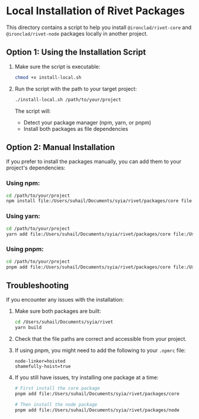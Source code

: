 # Local Installation of Rivet Packages

This directory contains a script to help you install `@ironclad/rivet-core` and `@ironclad/rivet-node` packages locally in another project.

## Option 1: Using the Installation Script

1. Make sure the script is executable:
   ```bash
   chmod +x install-local.sh
   ```

2. Run the script with the path to your target project:
   ```bash
   ./install-local.sh /path/to/your/project
   ```

   The script will:
   - Detect your package manager (npm, yarn, or pnpm)
   - Install both packages as file dependencies

## Option 2: Manual Installation

If you prefer to install the packages manually, you can add them to your project's dependencies:

### Using npm:
```bash
cd /path/to/your/project
npm install file:/Users/suhail/Documents/syia/rivet/packages/core file:/Users/suhail/Documents/syia/rivet/packages/node
```

### Using yarn:
```bash
cd /path/to/your/project
yarn add file:/Users/suhail/Documents/syia/rivet/packages/core file:/Users/suhail/Documents/syia/rivet/packages/node
```

### Using pnpm:
```bash
cd /path/to/your/project
pnpm add file:/Users/suhail/Documents/syia/rivet/packages/core file:/Users/suhail/Documents/syia/rivet/packages/node
```

## Troubleshooting

If you encounter any issues with the installation:

1. Make sure both packages are built:
   ```bash
   cd /Users/suhail/Documents/syia/rivet
   yarn build
   ```

2. Check that the file paths are correct and accessible from your project.

3. If using pnpm, you might need to add the following to your `.npmrc` file:
   ```
   node-linker=hoisted
   shamefully-hoist=true
   ```

4. If you still have issues, try installing one package at a time:
   ```bash
   # First install the core package
   pnpm add file:/Users/suhail/Documents/syia/rivet/packages/core
   
   # Then install the node package
   pnpm add file:/Users/suhail/Documents/syia/rivet/packages/node
   ``` 